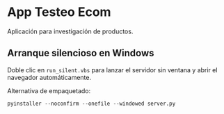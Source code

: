 # App Testeo Ecom

Aplicación para investigación de productos.

## Arranque silencioso en Windows

Doble clic en `run_silent.vbs` para lanzar el servidor sin ventana y abrir el navegador automáticamente.

Alternativa de empaquetado:

```
pyinstaller --noconfirm --onefile --windowed server.py
```
